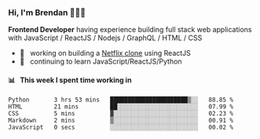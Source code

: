 ### Hi, I'm Brendan 👨🏻‍💻

<b>Frontend Developer</b> having experience building full stack web applications with JavaScript / ReactJS / Nodejs / GraphQL / HTML / CSS</p>

 - 🚀 	&nbsp; working on building a [Netflix clone](https://github.com/brendantfinn/netflix-clone) using ReactJS
 - 🌱 	&nbsp; continuing to learn JavaScript/ReactJS/Python

 
 
#### 📊 	&nbsp; This week I spent time working in
<!--START_SECTION:waka-->
```text
Python       3 hrs 53 mins   ██████████████████████▒░░   88.85 % 
HTML         21 mins         ██░░░░░░░░░░░░░░░░░░░░░░░   07.99 % 
CSS          5 mins          ▓░░░░░░░░░░░░░░░░░░░░░░░░   02.23 % 
Markdown     2 mins          ▒░░░░░░░░░░░░░░░░░░░░░░░░   00.91 % 
JavaScript   0 secs          ░░░░░░░░░░░░░░░░░░░░░░░░░   00.02 % 
```
<!--END_SECTION:waka-->
